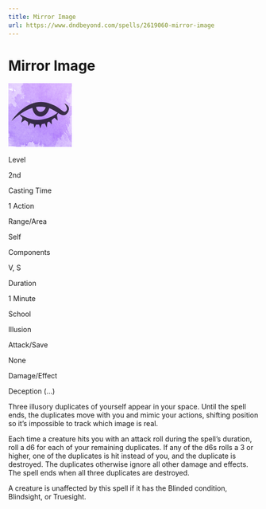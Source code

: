 ```yaml
---
title: Mirror Image
url: https://www.dndbeyond.com/spells/2619060-mirror-image
---
```


# Mirror Image

![Mirror Image](mirror-image.png)

Level

2nd

Casting Time

1 Action

Range/Area

Self

Components

V, S

Duration

1 Minute

School

Illusion

Attack/Save

None

Damage/Effect

Deception (...)

Three illusory duplicates of yourself appear in your space. Until the spell ends, the duplicates move with you and mimic your actions, shifting position so it’s impossible to track which image is real.

Each time a creature hits you with an attack roll during the spell’s duration, roll a d6 for each of your remaining duplicates. If any of the d6s rolls a 3 or higher, one of the duplicates is hit instead of you, and the duplicate is destroyed. The duplicates otherwise ignore all other damage and effects. The spell ends when all three duplicates are destroyed.

A creature is unaffected by this spell if it has the Blinded condition, Blindsight, or Truesight.